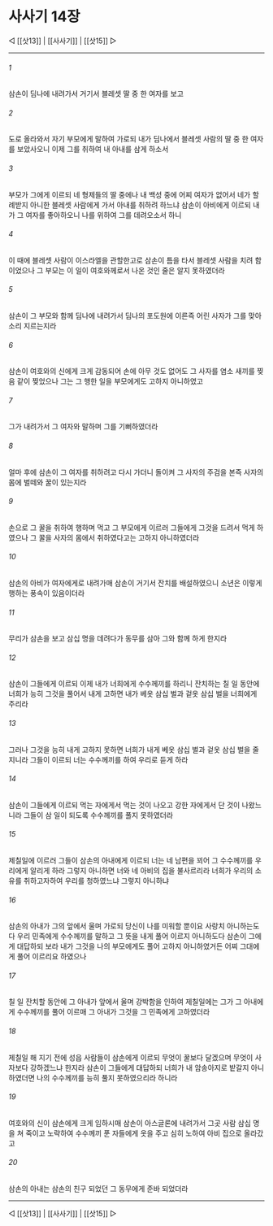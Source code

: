 # 사사기 14장

◁ [[삿13]] | [[사사기]] | [[삿15]] ▷
***

###### 1
삼손이 딤나에 내려가서 거기서 블레셋 딸 중 한 여자를 보고

###### 2
도로 올라와서 자기 부모에게 말하여 가로되 내가 딤나에서 블레셋 사람의 딸 중 한 여자를 보았사오니 이제 그를 취하여 내 아내를 삼게 하소서

###### 3
부모가 그에게 이르되 네 형제들의 딸 중에나 내 백성 중에 어찌 여자가 없어서 네가 할례받지 아니한 블레셋 사람에게 가서 아내를 취하려 하느냐 삼손이 아비에게 이르되 내가 그 여자를 좋아하오니 나를 위하여 그를 데려오소서 하니

###### 4
이 때에 블레셋 사람이 이스라엘을 관할한고로 삼손이 틈을 타서 블레셋 사람을 치려 함이었으나 그 부모는 이 일이 여호와께로서 나온 것인 줄은 알지 못하였더라

###### 5
삼손이 그 부모와 함께 딤나에 내려가서 딤나의 포도원에 이른즉 어린 사자가 그를 맞아 소리 지르는지라

###### 6
삼손이 여호와의 신에게 크게 감동되어 손에 아무 것도 없어도 그 사자를 염소 새끼를 찢음 같이 찢었으나 그는 그 행한 일을 부모에게도 고하지 아니하였고

###### 7
그가 내려가서 그 여자와 말하며 그를 기뻐하였더라

###### 8
얼마 후에 삼손이 그 여자를 취하려고 다시 가더니 돌이켜 그 사자의 주검을 본즉 사자의 몸에 벌떼와 꿀이 있는지라

###### 9
손으로 그 꿀을 취하여 행하며 먹고 그 부모에게 이르러 그들에게 그것을 드려서 먹게 하였으나 그 꿀을 사자의 몸에서 취하였다고는 고하지 아니하였더라

###### 10
삼손의 아비가 여자에게로 내려가매 삼손이 거기서 잔치를 배설하였으니 소년은 이렇게 행하는 풍속이 있음이더라

###### 11
무리가 삼손을 보고 삼십 명을 데려다가 동무를 삼아 그와 함께 하게 한지라

###### 12
삼손이 그들에게 이르되 이제 내가 너희에게 수수께끼를 하리니 잔치하는 칠 일 동안에 너희가 능히 그것을 풀어서 내게 고하면 내가 베옷 삼십 벌과 겉옷 삼십 벌을 너희에게 주리라

###### 13
그러나 그것을 능히 내게 고하지 못하면 너희가 내게 베옷 삼십 벌과 겉옷 삼십 벌을 줄지니라 그들이 이르되 너는 수수께끼를 하여 우리로 듣게 하라

###### 14
삼손이 그들에게 이르되 먹는 자에게서 먹는 것이 나오고 강한 자에게서 단 것이 나왔느니라 그들이 삼 일이 되도록 수수께끼를 풀지 못하였더라

###### 15
제칠일에 이르러 그들이 삼손의 아내에게 이르되 너는 네 남편을 꾀어 그 수수께끼를 우리에게 알리게 하라 그렇지 아니하면 너와 네 아비의 집을 불사르리라 너희가 우리의 소유를 취하고자하여 우리를 청하였느냐 그렇지 아니하냐

###### 16
삼손의 아내가 그의 앞에서 울며 가로되 당신이 나를 미워할 뿐이요 사랑치 아니하는도다 우리 민족에게 수수께끼를 말하고 그 뜻을 내게 풀어 이르지 아니하도다 삼손이 그에게 대답하되 보라 내가 그것을 나의 부모에게도 풀어 고하지 아니하였거든 어찌 그대에게 풀어 이르리요 하였으나

###### 17
칠 일 잔치할 동안에 그 아내가 앞에서 울며 강박함을 인하여 제칠일에는 그가 그 아내에게 수수께끼를 풀어 이르매 그 아내가 그것을 그 민족에게 고하였더라

###### 18
제칠일 해 지기 전에 성읍 사람들이 삼손에게 이르되 무엇이 꿀보다 달겠으며 무엇이 사자보다 강하겠느냐 한지라 삼손이 그들에게 대답하되 너희가 내 암송아지로 밭갈지 아니하였더면 나의 수수께끼를 능히 풀지 못하였으리라 하니라

###### 19
여호와의 신이 삼손에게 크게 임하시매 삼손이 아스글론에 내려가서 그곳 사람 삼십 명을 쳐 죽이고 노략하여 수수께끼 푼 자들에게 옷을 주고 심히 노하여 아비 집으로 올라갔고

###### 20
삼손의 아내는 삼손의 친구 되었던 그 동무에게 준바 되었더라

***
◁ [[삿13]] | [[사사기]] | [[삿15]] ▷
